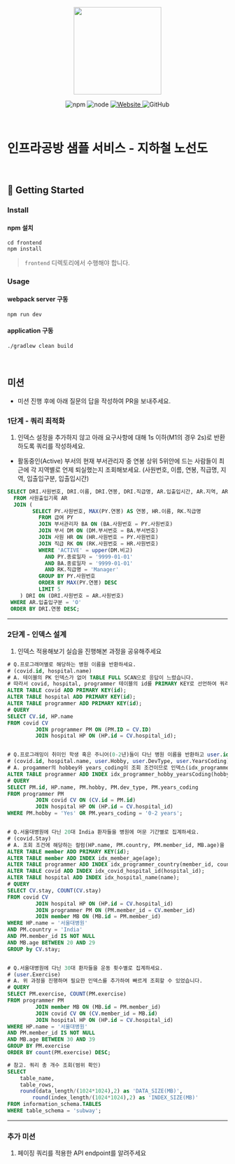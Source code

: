 <p align="center">
    <img width="200px;" src="https://raw.githubusercontent.com/woowacourse/atdd-subway-admin-frontend/master/images/main_logo.png"/>
</p>
<p align="center">
  <img alt="npm" src="https://img.shields.io/badge/npm-%3E%3D%205.5.0-blue">
  <img alt="node" src="https://img.shields.io/badge/node-%3E%3D%209.3.0-blue">
  <a href="https://edu.nextstep.camp/c/R89PYi5H" alt="nextstep atdd">
    <img alt="Website" src="https://img.shields.io/website?url=https%3A%2F%2Fedu.nextstep.camp%2Fc%2FR89PYi5H">
  </a>
  <img alt="GitHub" src="https://img.shields.io/github/license/next-step/atdd-subway-service">
</p>

<br>

# 인프라공방 샘플 서비스 - 지하철 노선도

<br>

## 🚀 Getting Started

### Install
#### npm 설치
```
cd frontend
npm install
```
> `frontend` 디렉토리에서 수행해야 합니다.

### Usage
#### webpack server 구동
```
npm run dev
```
#### application 구동
```
./gradlew clean build
```
<br>

## 미션

* 미션 진행 후에 아래 질문의 답을 작성하여 PR을 보내주세요.

### 1단계 - 쿼리 최적화

1. 인덱스 설정을 추가하지 않고 아래 요구사항에 대해 1s 이하(M1의 경우 2s)로 반환하도록 쿼리를 작성하세요.

- 활동중인(Active) 부서의 현재 부서관리자 중 연봉 상위 5위안에 드는 사람들이 최근에 각 지역별로 언제 퇴실했는지 조회해보세요. (사원번호, 이름, 연봉, 직급명, 지역, 입출입구분, 입출입시간)
```sql
SELECT DRI.사원번호, DRI.이름, DRI.연봉, DRI.직급명, AR.입출입시간, AR.지역, AR.입출입구분
  FROM 사원출입기록 AR
  JOIN (
        SELECT PY.사원번호, MAX(PY.연봉) AS 연봉, HR.이름, RK.직급명
          FROM 급여 PY
          JOIN 부서관리자 BA ON (BA.사원번호 = PY.사원번호)
          JOIN 부서 DM ON (DM.부서번호 = BA.부서번호)
          JOIN 사원 HR ON (HR.사원번호 = PY.사원번호)
          JOIN 직급 RK ON (RK.사원번호 = HR.사원번호)
          WHERE 'ACTIVE' = upper(DM.비고)
            AND PY.종료일자 = '9999-01-01'
            AND BA.종료일자 = '9999-01-01'
            AND RK.직급명 = 'Manager'
          GROUP BY PY.사원번호
          ORDER BY MAX(PY.연봉) DESC
          LIMIT 5
    ) DRI ON (DRI.사원번호 = AR.사원번호)
 WHERE AR.입출입구분 = 'O'
 ORDER BY DRI.연봉 DESC;
```

---

### 2단계 - 인덱스 설계

1. 인덱스 적용해보기 실습을 진행해본 과정을 공유해주세요
```sql
# Q.프로그래머별로 해당하는 병원 이름을 반환하세요.
# (covid.id, hospital.name)
# A. 테이블의 PK 인덱스가 없어 TABLE FULL SCAN으로 응답이 느렸습니다.
# 따라서 covid, hospital, programmer 테이블의 id를 PRIMARY KEY로 선언하여 쿼리 속도를 개선하였습니다.
ALTER TABLE covid ADD PRIMARY KEY(id);
ALTER TABLE hospital ADD PRIMARY KEY(id);
ALTER TABLE programmer ADD PRIMARY KEY(id);
# QUERY
SELECT CV.id, HP.name
FROM covid CV
         JOIN programmer PM ON (PM.ID = CV.ID)
         JOIN hospital HP ON (HP.id = CV.hospital_id);


# Q.프로그래밍이 취미인 학생 혹은 주니어(0-2년)들이 다닌 병원 이름을 반환하고 user.id 기준으로 정렬하세요.
# (covid.id, hospital.name, user.Hobby, user.DevType, user.YearsCoding)
# A. progammer의 hobbey와 years_coding이 조회 조건이므로 인덱스(idx_programmer_hobby_yearsCoding)를 추가하여 쿼리 속도를 개선하였습니다.
ALTER TABLE programmer ADD INDEX idx_programmer_hobby_yearsCoding(hobby, years_coding);
# QUERY
SELECT PM.id, HP.name, PM.hobby, PM.dev_type, PM.years_coding
FROM programmer PM
         JOIN covid CV ON (CV.id = PM.id)
         JOIN hospital HP ON (HP.id = CV.hospital_id)
WHERE PM.hobby = 'Yes' OR PM.years_coding = '0-2 years';


# Q.서울대병원에 다닌 20대 India 환자들을 병원에 머문 기간별로 집계하세요.
# (covid.Stay)
# A. 조회 조건에 해당하는 컬럼(HP.name, PM.country, PM.member_id, MB.age)을 개별 인덱스로 추가하여 쿼리 속도를 개선하였습니다.
ALTER TABLE member ADD PRIMARY KEY(id);
ALTER TABLE member ADD INDEX idx_member_age(age);
ALTER TABLE programmer ADD INDEX idx_programmer_country(member_id, country);
ALTER TABLE covid ADD INDEX idx_covid_hospital_id(hospital_id);
ALTER TABLE hospital ADD INDEX idx_hospital_name(name);
# QUERY
SELECT CV.stay, COUNT(CV.stay)
FROM covid CV
         JOIN hospital HP ON (HP.id = CV.hospital_id)
         JOIN programmer PM ON (PM.member_id = CV.member_id)
         JOIN member MB ON (MB.id = PM.member_id)
WHERE HP.name = '서울대병원'
AND PM.country = 'India'
AND PM.member_id IS NOT NULL
AND MB.age BETWEEN 20 AND 29
GROUP by CV.stay;


# Q.서울대병원에 다닌 30대 환자들을 운동 횟수별로 집계하세요.
# (user.Exercise)
# A. 위 과정을 진행하며 필요한 인덱스를 추가하여 빠르게 조회할 수 있었습니다.
# QUERY
SELECT PM.exercise, COUNT(PM.exercise)
FROM programmer PM
         JOIN member MB ON (MB.id = PM.member_id)
         JOIN covid CV ON (CV.member_id = MB.id)
         JOIN hospital HP ON (HP.id = CV.hospital_id)
WHERE HP.name = '서울대병원'
AND PM.member_id IS NOT NULL
AND MB.age BETWEEN 30 AND 39
GROUP BY PM.exercise
ORDER BY count(PM.exercise) DESC;

# 참고. 쿼리 총 개수 조회(범위 확인)
SELECT
    table_name,
    table_rows,
    round(data_length/(1024*1024),2) as 'DATA_SIZE(MB)',
        round(index_length/(1024*1024),2) as 'INDEX_SIZE(MB)'
FROM information_schema.TABLES
WHERE table_schema = 'subway';
```

---

### 추가 미션

1. 페이징 쿼리를 적용한 API endpoint를 알려주세요
